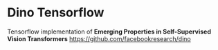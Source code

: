 # Dino Tensorflow  

Tensorflow implementation of **Emerging Properties in Self-Supervised Vision Transformers**
https://github.com/facebookresearch/dino 

